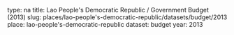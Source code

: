 type: na
title: Lao People's Democratic Republic / Government Budget (2013)
slug: places/lao-people's-democratic-republic/datasets/budget/2013
place: lao-people's-democratic-republic
dataset: budget
year: 2013

